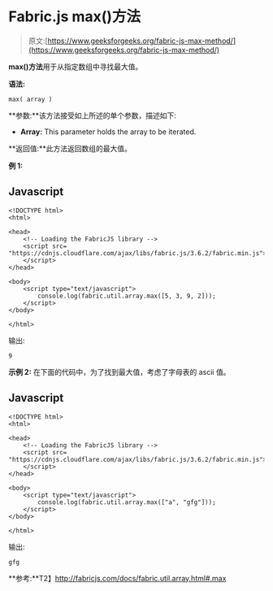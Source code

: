 # Fabric.js max()方法

> 原文:[https://www.geeksforgeeks.org/fabric-js-max-method/](https://www.geeksforgeeks.org/fabric-js-max-method/)

**max()方法**用于从指定数组中寻找最大值。

**语法:**

```
max( array )
```

**参数:**该方法接受如上所述的单个参数，描述如下:

*   **Array:** This parameter holds the array to be iterated.

**返回值:**此方法返回数组的最大值。

**例 1:**

## Javascript

```
<!DOCTYPE html>
<html>

<head>
    <!-- Loading the FabricJS library -->
    <script src=
"https://cdnjs.cloudflare.com/ajax/libs/fabric.js/3.6.2/fabric.min.js">
    </script>
</head>

<body>
    <script type="text/javascript">
        console.log(fabric.util.array.max([5, 3, 9, 2]));
    </script>
</body>

</html>
```

输出:

```
9
```

**示例 2:** 在下面的代码中，为了找到最大值，考虑了字母表的 ascii 值。

## Javascript

```
<!DOCTYPE html>
<html>

<head>
    <!-- Loading the FabricJS library -->
    <script src=
"https://cdnjs.cloudflare.com/ajax/libs/fabric.js/3.6.2/fabric.min.js">
    </script>
</head>

<body>
    <script type="text/javascript">
        console.log(fabric.util.array.max(["a", "gfg"]));
    </script>
</body>

</html>
```

输出:

```
gfg
```

**参考:**T2】http://fabricjs.com/docs/fabric.util.array.html#.max